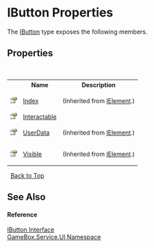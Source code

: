 # IButton Properties
 

The <a href="fc6e050c-8149-fba5-a305-d3a6c67e3da0">IButton</a> type exposes the following members.


## Properties
&nbsp;<table><tr><th></th><th>Name</th><th>Description</th></tr><tr><td>![Public property](media/pubproperty.gif "Public property")</td><td><a href="0c1d4959-fa64-0b24-ab41-90f09ed519d2">Index</a></td><td>

 (Inherited from <a href="4d54f460-e345-fcb5-4916-5f9880076302">IElement</a>.)</td></tr><tr><td>![Public property](media/pubproperty.gif "Public property")</td><td><a href="acabf6a0-0adc-f9c4-abf1-2c8b035d4ff9">Interactable</a></td><td></td></tr><tr><td>![Public property](media/pubproperty.gif "Public property")</td><td><a href="80988b0d-b02a-8022-f4ce-0c682da886ab">UserData</a></td><td>

 (Inherited from <a href="4d54f460-e345-fcb5-4916-5f9880076302">IElement</a>.)</td></tr><tr><td>![Public property](media/pubproperty.gif "Public property")</td><td><a href="e4f12f9a-9c1b-38c3-27a5-d1a9285bc036">Visible</a></td><td>

 (Inherited from <a href="4d54f460-e345-fcb5-4916-5f9880076302">IElement</a>.)</td></tr></table>&nbsp;
<a href="#ibutton-properties">Back to Top</a>

## See Also


#### Reference
<a href="fc6e050c-8149-fba5-a305-d3a6c67e3da0">IButton Interface</a><br /><a href="6561cbd8-2bda-7a52-d42a-1887a2a36ffd">GameBox.Service.UI Namespace</a><br />